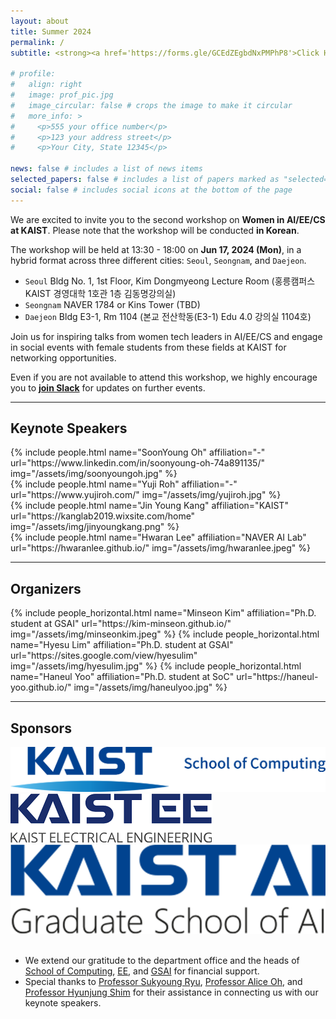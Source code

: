 ```yaml
---
layout: about
title: Summer 2024
permalink: /
subtitle: <strong><a href='https://forms.gle/GCEdZEgbdNxPMPhP8'>Click Here</a></strong> to attend the workshop!

# profile:
#   align: right
#   image: prof_pic.jpg
#   image_circular: false # crops the image to make it circular
#   more_info: >
#     <p>555 your office number</p>
#     <p>123 your address street</p>
#     <p>Your City, State 12345</p>

news: false # includes a list of news items
selected_papers: false # includes a list of papers marked as "selected={true}"
social: false # includes social icons at the bottom of the page
---
```


We are excited to invite you to the second workshop on **Women in AI/EE/CS at KAIST**.
Please note that the workshop will be conducted **in Korean**.

The workshop will be held at 13:30 - 18:00 on **Jun 17, 2024 (Mon)**, in a hybrid format across three different cities: `Seoul`, `Seongnam`, and `Daejeon`.
- `Seoul` Bldg No. 1, 1st Floor, Kim Dongmyeong Lecture Room (홍릉캠퍼스 KAIST 경영대학 1호관 1층 김동명강의실)
- `Seongnam` NAVER 1784 or Kins Tower (TBD)
- `Daejeon` Bldg E3-1, Rm 1104 (본교 전산학동(E3-1) Edu 4.0 강의실 1104호)

Join us for inspiring talks from women tech leaders in AI/EE/CS and engage in social events with female students from these fields at KAIST for networking opportunities.

Even if you are not available to attend this workshop, we highly encourage you to **[join Slack](https://join.slack.com/t/womeninkaistai/shared_invite/zt-2jkcrjn1i-_qPKUv0kEQucmpZOHkdvfg)** for updates on further events.

<hr/>

## Keynote Speakers
  <div class="row projects pt-1 pb-1">
      <div class="col-sm-6">
        {% include people.html name="SoonYoung Oh" affiliation="-" url="https://www.linkedin.com/in/soonyoung-oh-74a891135/" img="/assets/img/soonyoungoh.jpg" %}
      </div>
      <div class="col-sm-6">
        {% include people.html name="Yuji Roh" affiliation="-" url="https://www.yujiroh.com/" img="/assets/img/yujiroh.jpg" %}
      </div>
      <div class="col-sm-6">
        {% include people.html name="Jin Young Kang" affiliation="KAIST" url="https://kanglab2019.wixsite.com/home" img="/assets/img/jinyoungkang.png" %}
      </div>
      <div class="col-sm-6">
          {% include people.html name="Hwaran Lee" affiliation="NAVER AI Lab" url="https://hwaranlee.github.io/" img="/assets/img/hwaranlee.jpeg" %}
      </div>
  </div>

<hr/>

## Organizers

<div class="row row-cols-2 projects pt-3 pb-3">
  {% include people_horizontal.html name="Minseon Kim" affiliation="Ph.D. student at GSAI" url="https://kim-minseon.github.io/" img="/assets/img/minseonkim.jpeg" %}
  {% include people_horizontal.html name="Hyesu Lim" affiliation="Ph.D. student at GSAI" url="https://sites.google.com/view/hyesulim" img="/assets/img/hyesulim.jpg" %}
  {% include people_horizontal.html name="Haneul Yoo" affiliation="Ph.D. student at SoC" url="https://haneul-yoo.github.io/" img="/assets/img/haneulyoo.jpg" %}
</div>

<hr/>

## Sponsors

<div class="row projects pt-1 pb-1">
      <div class="col-sm-4">
          <img class="col-sm" src="/assets/img/soc.png"/>
      </div>
      <div class="col-sm-4">
          <img class="col-sm" src="/assets/img/ee.png"/>
      </div>
      <div class="col-sm-4">
          <img class="col-sm" src="/assets/img/gsai.png"/>
      </div>
</div>

<br/>

- We extend our gratitude to the department office and the heads of [School of Computing](https://cs.kaist.ac.kr/), [EE](https://ee.kaist.ac.kr/en/), and [GSAI](https://gsai.kaist.ac.kr/) for financial support.
- Special thanks to [Professor Sukyoung Ryu](https://plrg.kaist.ac.kr/ryu), [Professor Alice Oh](https://aliceoh9.github.io/), and [Professor Hyunjung Shim](https://sites.google.com/view/cvml-kaist) for their assistance in connecting us with our keynote speakers.